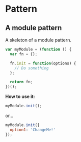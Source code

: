 # Pattern

## A module pattern

A skeleton of a module pattern.

```js
var myModule = (function () {
  var fn = {};

  fn.init = function(options) {
    // Do something
  };

  return fn;
})();
```

**How to use it:**

```js
myModule.init();
```

or...

```js
myModule.init({
  option1: 'ChangeMe!'
});
```
